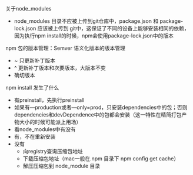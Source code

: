 关于node_modules
- node_modules 目录不应被上传到git仓库中，package.json 和 package-lock.json 应该被上传到 git中，这保证了不同的设备上能够安装相同的依赖，因为执行npm install的时候，npm会使用package-lock.json中的版本

npm 包的版本管理：Semver 语义化版本的版本管理
- ~ 只更新补丁版本
- ^ 更新补丁版本和次要版本，大版本不变
- 确切版本

npm install 发生了什么
- 有preinstall，先执行preinstall
- 如果有—production或者—only=prod，只安装dependencies中的包；否则dependencies和devDependence中的包都会安装（这一特性在精简打包产物大小的时候可能派上用场）
- 看node_modules中有没有
- 有，不在重新安装
-  没有
    - 向registry查询压缩包地址
    - 下载压缩包地址（mac一般在.npm 目录下 npm config get cache）
    - 解压压缩包到 node_module 目录
